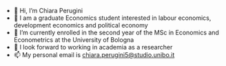 - 👋 Hi, I’m Chiara Perugini
- 👀 I am a graduate Economics student interested in labour economics, development economics and political economy 
- 🌱 I’m currently enrolled in the second year of the MSc in Economics and Econometrics at the University of Bologna 
- 💞️ I look forward to working in academia as a researcher 
- 📫 My personal email is chiara.perugini5@studio.unibo.it 

<!---
chiaraperugini/chiaraperugini is a ✨ special ✨ repository because its `README.md` (this file) appears on your GitHub profile.
You can click the Preview link to take a look at your changes.
--->
